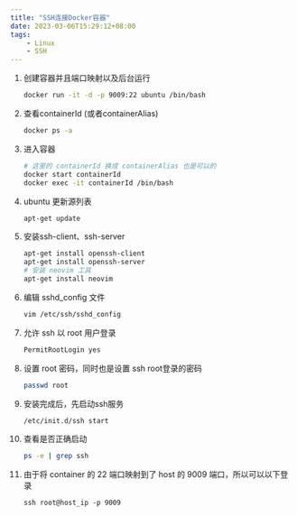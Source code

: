 ```yaml
---
title: "SSH连接Docker容器"
date: 2023-03-06T15:29:12+08:00
tags:
    - Linux
    - SSH
---
```


1. 创建容器并且端口映射以及后台运行

    ```bash
    docker run -it -d -p 9009:22 ubuntu /bin/bash
    ```
    
2. 查看containerId (或者containerAlias)

    ```bash
    docker ps -a
    ```

3. 进入容器

    ```bash
    # 这里的 containerId 换成 containerAlias 也是可以的
    docker start containerId
    docker exec -it containerId /bin/bash  
    ```
    
4. ubuntu 更新源列表

    ```bash
    apt-get update
    ```
    
5. 安装ssh-client、ssh-server

    ```bash
    apt-get install openssh-client
    apt-get install openssh-server
    # 安装 neovim 工具
    apt-get install neovim
    ```

6. 编辑 sshd_config 文件
    
    ```bash
    vim /etc/ssh/sshd_config
    ```
    
7. 允许 ssh 以 root 用户登录

    ```bash
    PermitRootLogin yes
    ```

8. 设置 root 密码，同时也是设置 ssh root登录的密码

    ```bash
    passwd root
    ```

9. 安装完成后，先启动ssh服务

    ```bash
    /etc/init.d/ssh start
    ```
    
10. 查看是否正确启动

    ```bash
    ps -e | grep ssh
    ```
    
10. 由于将 container 的 22 端口映射到了 host 的 9009 端口，所以可以以下登录

    ```ssh
    ssh root@host_ip -p 9009
    ```
